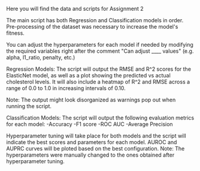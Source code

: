 Here you will find the data and scripts for Assignment 2

The main script has both Regression and Classification models in order.
Pre-processing of the dataset was necessary to increase the model's fitness.

You can adjust the hyperparameters for each model if needed by modifying the required variables right after the comment "Can adjust ____ values" (e.g. alpha, l1_ratio, penalty, etc.)

Regression Models:
The script will output the RMSE and R^2 scores for the ElasticNet model, as well as a plot showing the predicted vs actual cholesterol levels. It will also include a heatmap of R^2 and RMSE across a range of 0.0 to 1.0 in increasing intervals of 0.10.

Note: The output might look disorganized as warnings pop out when running the script.

Classification Models:
The script will output the following evaluation metrics for each model:
-Accuracy
-F1 score
-ROC AUC
-Average Precision

Hyperparameter tuning will take place for both models and the script will indicate the best scores and parameters for each model. AUROC and AUPRC curves will be ploted based on the best configuration.
Note: The hyperparameters were manually changed to the ones obtained after hyperparameter tuning.